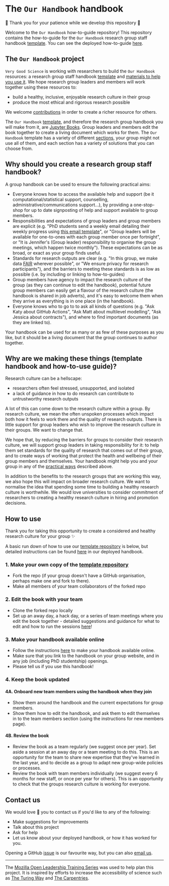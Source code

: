 # The `Our Handbook` handbook
:construction: Thank you for your patience while we develop this repository :construction:

Welcome to the `Our Handbook` how-to-guide repository! This repository contains the how-to-guide for the `Our Handbook` research group staff handbook [template](template-repo). You can see the deployed how-to-guide [here](deployed-handbook-handbook).

## The `Our Handbook` project
`Very Good Science` is working with researchers to build the `Our Handbook` resources: a research group staff handbook [template](template-repo) and [materials to help you use it](deployed-handbook-handbook). We hope research group leaders and members will work together using these resources to:
* build a healthy, inclusive, enjoyable research culture in their group 
* produce the most ethical and rigorous research possible

We welcome [contributions](#contributing) in order to create a richer resource for others.

The `Our Handbook` [template](template), and therefore the research group handbook you will make from it, are [Jupyter Books](http://jupyterbook.org/). Group leaders and members edit the book together to create a living document which works for them. The `Our Handbook` template has a variety of different [sections](#handbook-sections), your group might not use all of them, and each section has a variety of solutions that you can choose from.

## Why should you create a research group staff handbook?
A group handbook can be used to ensure the following practical aims:
* Everyone knows how to access the available help and support (be it computational/statistical support, counselling, administrative/communications support...), by providing a one-stop-shop for up to date signposting of help and support available to group members.
* Responsibilities and expectations of group leaders and group members are explicit (e.g. "PhD students send a weekly email detailing their weekly progress using [this email template](resources/email-template.md)", or "Group leaders will be available for one-to-ones with each group member once per fortnight", or "It is Jennifer's (Group leader) responsibility to organise the group meetings, which happen twice monthly"). These expectations can be as broad, or exact as your group finds useful.
* Standards for research outputs are clear (e.g. "In this group, we make data [FAIR](https://www.nature.com/articles/sdata201618) wherever possible", or "We ensure privacy for research participants"), and the barriers to meeting these standards is as low as possible (i.e. by including or linking to how-to-guides)
* Group members have agency to impact the research culture of the group (as they can continue to edit the handbook), potential future group members can easily get a flavour of the research culture (the handbook is shared in job adverts), and it's easy to welcome them when they arrive as everything is in one place (in the handbook).
* Everyone knows who to go to to ask all kinds of questions (e.g. "Ask Katy about GitHub Actions", "Ask Matt about multilevel modelling", "Ask Jessica about contracts"), and where to find important documents (as they are linked to).

Your handbook can be used for as many or as few of these purposes as you like, but it should be a living document that the group continues to author together.

<!--
## Why create a group handbook with `Our Handbook`?
`Our Handbook` has the following useful features:
* Template handbook sections for you to mix, match, remix and edit to create the most useful handbook for your group in the shortest time.
* Template processes for running away days, team meetings, and more.
* Reduces the difficulty in maintaining your handbook, by providing testing and continuous integration, which:
  * Sets up your handbook as a GitHub Pages website to make it available to your team and others 
  * Automatically checks links in your handbook are still working 
-->

## Why are we making these things (template handbook and how-to-use guide)?
Research culture can be a hellscape:
* researchers often feel stressed, unsupported, and isolated
* a lack of guidance in how to do research can contribute to untrustworthy research outputs

A lot of this can come down to the research culture within a group. By research culture, we mean the often unspoken processes which impact both how it feels to work there and the quality of research outputs. There is little support for group leaders who wish to improve the research culture in their groups. We want to change that.

We hope that, by reducing the barriers for groups to consider their research culture, we will support group leaders in taking responsibility for it: to help them set standards for the quality of research that comes out of their group, and to create ways of working that protect the health and wellbeing of their group members and themselves. Your handbook might help you and your group in any of the [practical ways](#why-should-you-create-a-research-group-staff-handbook) described above.

In addition to the benefits to the research groups that are working this way, we also hope this will impact on broader research culture. We want to normalise the idea that spending some time to building a healthy research culture is worthwhile. We would love universities to consider commitment of researchers to creating a healthy research culture in hiring and promotion decisions.

## How to use
Thank you for taking this opportunity to create a considered and healthy research culture for your group :sparkles:

A basic run down of how to use our [template repository](template-repo) is below, but detailed instructions can be found [here](deployed-handbook-handbook) in our deployed handbook.

### 1\. Make your own copy of the [template repository](template-repo)
* Fork the repo (if your group doesn't have a GitHub organisation, perhaps make one and fork to there).
* Make all members of your team collaborators of the forked repo

### 2\. Edit the book with your team
* Clone the forked repo locally
* Set up an away day, a hack day, or a series of team meetings where you edit the book together - detailed suggestions and guidance for what to edit and how to run the sessions [here](editing-guide.md)!
<!-- TODO: Make a guide to handbook hack days: preparations for organisers, instructions for members, etc, i.e. install VS code, add jupyterbook plugin, etc - and link here  see our [guide to handbook hack days](hack-day.md)-->

### 3\. Make your handbook available online
* Follow the instructions [here]() to make your handbook available online.
* Make sure that you link to the handbook on your group website, and in any job (including PhD studentship) openings.
* Please tell us if you use this handbook! 

### 4\. Keep the book updated
#### 4A. Onboard new team members using the handbook when they join
* Show them around the handbook and the current expectations for group members.
* Show them how to edit the handbook, and ask them to edit themselves in to the team members section (using the instructions for new members page).

#### 4B. Review the book 
* Review the book as a team regularly (we suggest once per year). Set aside a session at an away day or a team meeting to do this. This is an opportunity for the team to share new expertise that they've learned in the last year, and to decide as a group to adapt new group-wide policies or processes.
* Review the book with team members individually (we suggest every 6 months for new staff, or once per year for others). This is an opportunity to check that the groups research culture is working for everyone.

<!--
## Handbook Sections
-->
## Contact us
We would love :sparkling_heart: you to contact us if you'd like to any of the following:
* Make suggestions for improvements
* Talk about this project
* Ask for help
* Let us know about your deployed handbook, or how it has worked for you.

Opening a GitHub [issue](https://github.com/NatalieThurlby/research-handbook/issues/new) is our favourite way, but you can also [email us](mailto:natalie.thurlby@bristol.ac.uk). 

<!--TODO: Make issue templates-->
<!--
## Examples
Here we have examples of in-use deployed handbooks:
* [here]() - by [group]()
* [here]() - by [group]()
* [here]() - by [group]()
-->
<!--TODO: Add some testimonials-->
----
The [Mozilla Open Leadership Training Series](https://mozilla.github.io/open-leadership-training-series/) was used to help plan this project. It is inspired by efforts to increase the accessibility of science such as [The Turing Way](https://github.com/alan-turing-institute/the-turing-way) and [The Carpentries](https://carpentries.org/).

[deployed-handbook-handbook]: https://nataliethurlby.github.io/handbook-handbook
[template-repo]: https://github.com/NatalieThurlby/our-handbook-template/
